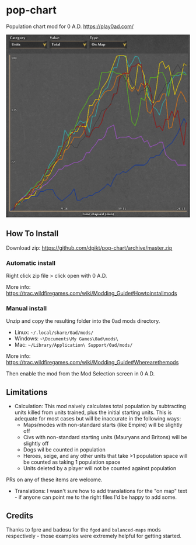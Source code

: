 # pop-chart

Population chart mod for 0 A.D. https://play0ad.com/

![Population chart example](chart.jpg)

## How To Install

Download zip: https://github.com/dpikt/pop-chart/archive/master.zip

### Automatic install

Right click zip file > click open with 0 A.D.

More info: https://trac.wildfiregames.com/wiki/Modding_Guide#Howtoinstallmods

### Manual install

Unzip and copy the resulting folder into the 0ad mods directory.

- Linux: `~/.local/share/0ad/mods/`
- Windows: `~\Documents\My Games\0ad\mods\`
- Mac: `~/Library/Application\ Support/0ad/mods/`

More info: https://trac.wildfiregames.com/wiki/Modding_Guide#Wherearethemods

Then enable the mod from the Mod Selection screen in 0 A.D.

## Limitations

- Calculation: This mod naively calculates total population by subtracting units killed from units trained, plus the initial starting units. This is adequate for most cases but will be inaccurate in the following ways: 
  - Maps/modes with non-standard starts (like Empire) will be slightly off
  - Civs with non-standard starting units (Mauryans and Britons) will be slightly off
  - Dogs wil be counted in population
  - Heroes, seige, and any other units that take >1 population space will be counted as taking 1 population space
  - Units deleted by a player will not be counted against population


PRs on any of these items are welcome.

- Translations: I wasn't sure how to add translations for the "on map" text - if anyone can point me to the right files I'd be happy to add some.

## Credits

Thanks to fpre and badosu for the `fgod` and `balanced-maps` mods respectively - those examples were extremely helpful for getting started.
